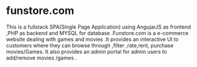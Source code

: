# funstore.com
This is a fullstack SPA(Single Page Application) using AngujarJS as frontend ,PHP as backend and MYSQL for database .Funstore.com is a e-commerce website dealing with games and movies .It provides an interactive UI to customers where they can browse through ,filter ,rate,rent, purchase movies/Games. It also provides an admin portal for admin users to add/remove movies /games .
